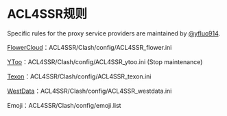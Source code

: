 # ACL4SSR规则

Specific rules for the proxy service providers are maintained by [@yfluo914](https://github.com/yfluo914).

[FlowerCloud](https://flower.yt/aff.php?aff=677)：ACL4SSR/Clash/config/ACL4SSR_flower.ini

[YToo](https://oxycontin.top/aff.php?aff=900)：ACL4SSR/Clash/config/ACL4SSR_ytoo.ini (Stop maintenance)

[Texon](https://texon.io/portal/aff.php?aff=238)：ACL4SSR/Clash/config/ACL4SSR_texon.ini

[WestData](https://fuqing.cz/aff.php?aff=522)：ACL4SSR/Clash/config/ACL4SSR_westdata.ini

Emoji：ACL4SSR/Clash/config/emoji.list
